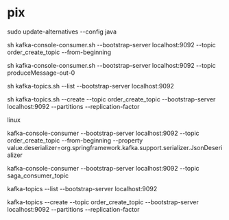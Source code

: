 # pix

sudo update-alternatives --config java

sh kafka-console-consumer.sh --bootstrap-server localhost:9092 --topic order_create_topic --from-beginning

sh kafka-console-consumer.sh --bootstrap-server localhost:9092 --topic produceMessage-out-0

sh kafka-topics.sh --list --bootstrap-server localhost:9092

sh kafka-topics.sh --create --topic order_create_topic --bootstrap-server localhost:9092 --partitions <num-particoes> --replication-factor <fator-replicacao>

linux

kafka-console-consumer --bootstrap-server localhost:9092 --topic order_create_topic --from-beginning --property value.deserializer=org.springframework.kafka.support.serializer.JsonDeserializer

kafka-console-consumer --bootstrap-server localhost:9092 --topic saga_consumer_topic

kafka-topics --list --bootstrap-server localhost:9092

kafka-topics --create --topic order_create_topic --bootstrap-server localhost:9092 --partitions <num-particoes> --replication-factor <fator-replicacao>
